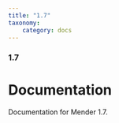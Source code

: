 ```yaml
---
title: "1.7"
taxonomy:
    category: docs
---
```

<!--AUTOVERSION: "title: \"Development\""/integration/complain-->
<!--
Exception to the rule about AUTOVERSION tags coming before their affected block:
For page headers the tag may come after due to misrendering if it is above.
-->

### 1.7

# Documentation

<!--AUTOVERSION: "bleeding-edge % branch"/integration/complain-->
Documentation for Mender 1.7.

